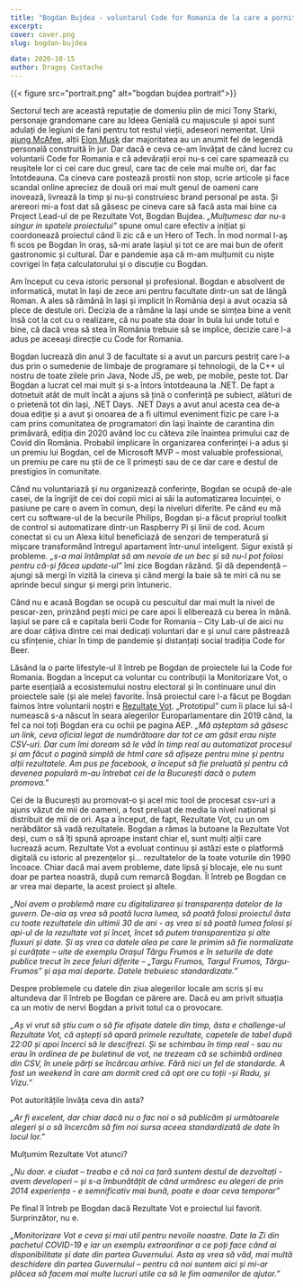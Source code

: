 ```yaml
---
title: "Bogdan Bujdea - voluntarul Code for Romania de la care a pornit proiectul Rezultate Vot"
excerpt: 
cover: cover.png
slug: bogdan-bujdea

date: 2020-10-15
author: Dragoș Costache
---
```


{{< figure src="portrait.png" alt="bogdan bujdea portrait">}}

Sectorul tech are această reputație de domeniu plin de mici Tony Starki, personaje grandomane care au Ideea Genială cu majuscule și apoi sunt adulați de legiuni de fani pentru tot restul vieții, adeseori nemeritat. Unii [ajung McAfee](https://www.bbc.com/news/world-europe-54431726), alții [Elon Musk](https://theintercept.com/2020/05/14/is-elon-musk-a-fraud/) dar majoritatea au un anumit fel de legendă personală construită în jur. Dar dacă e ceva ce-am învățat de când lucrez cu voluntarii Code for Romania e că adevărații eroi nu-s cei care spamează cu reușitele lor ci cei care duc greul, care tac de cele mai multe ori, dar fac întotdeauna. Ca cineva care postează prostii non stop, scrie articole  și face scandal online apreciez de două ori mai mult genul de oameni care inovează, livrează la timp și nu-și construiesc brand personal pe asta. Și arereori mi-a fost dat să găsesc pe cineva care să facă asta mai bine ca Project Lead-ul de pe Rezultate Vot, Bogdan Bujdea. *„Mulțumesc dar nu-s singur in spatele proiectului”* spune omul care efectiv a inițiat și coordonează proiectul când îi zic că e un Hero of Tech. În mod normal l-aș fi scos pe Bogdan în oraș, să-mi arate Iașiul și tot ce are mai bun de oferit gastronomic și cultural. Dar e pandemie așa că m-am mulțumit cu niște covrigei în fața calculatorului și o discuție cu Bogdan.

Am început cu ceva istoric personal și profesional. Bogdan e absolvent de informatică, mutat în Iași de zece ani pentru facultate dintr-un sat de lângă Roman. A ales să rămână în Iași și implicit în România deși a avut ocazia să plece de destule ori. Decizia de a rămâne la Iași unde se simțea bine a venit însă cot la cot cu o realizare, că nu poate sta doar în bula lui unde totul e bine, că dacă vrea să stea în România trebuie să se implice, decizie care l-a adus pe aceeași direcție cu Code for Romania.
 
Bogdan lucrează din anul 3 de facultate si a avut un parcurs pestriț care l-a dus prin o sumedenie de limbaje de programare și tehnologii, de la C++ ul nostru de toate zilele prin Java, Node JS, pe web, pe mobile, peste tot. Dar Bogdan a lucrat cel mai mult și s-a întors întotdeauna la  .NET. De fapt a dotnetuit atât de mult încât a ajuns să țină o conferință pe subiect, alături de o prietenă tot din Iași, .NET Days. .NET Days a avut anul acesta cea de-a doua ediție și a avut și onoarea de a fi ultimul eveniment fizic pe care l-a cam prins comunitatea de programatori din Iași înainte de carantina din primăvară, ediția din 2020 având loc cu câteva zile înaintea primului caz de Covid din România. Probabil implicare în organizarea conferinței i-a adus și un premiu lui Bogdan, cel de Microsoft MVP – most valuable professional, un premiu pe care nu știi de ce îl primești sau de ce dar care e destul de prestigios în comunitate.

Când nu voluntariază și nu organizează conferințe, Bogdan se ocupă de-ale casei, de la îngrijit de cei doi copii mici ai săi la automatizarea locuinței, o pasiune pe care o avem în comun, deși la niveluri diferite. Pe când eu mă cert cu software-ul de la becurile Philips, Bogdan și-a făcut propriul toolkit de control si automatizare dintr-un Raspberry Pi și linii de cod. Acum conectat si cu un Alexa kitul beneficiază de senzori de temperatură  și mișcare transformând întregul apartament într-unul inteligent. Sigur există și probleme. *„s-a mai întâmplat să am nevoie de un bec și să nu-l pot folosi pentru că-și făcea update-ul”* îmi zice Bogdan râzând. Și dă dependență – ajungi să mergi în vizită la cineva și când mergi la baie să te miri că nu se aprinde becul singur și mergi prin întuneric.
 
Când nu e acasă Bogdan se ocupă cu pescuitul dar mai mult la nivel de pescar-zen, prinzând pești mici pe care apoi îi eliberează cu berea în mână. Iașiul se pare că e capitala berii Code for Romania – City Lab-ul de aici nu are doar câțiva dintre cei mai dedicați voluntari dar e și unul care păstrează cu sfințenie, chiar în timp de pandemie și distanțați social tradiția Code for Beer.

Lăsând la o parte lifestyle-ul îl întreb pe Bogdan de proiectele lui la Code for Romania. Bogdan a început ca voluntar cu contribuții la Monitorizare Vot, o parte esențială a ecosistemului nostru electoral și în continuare unul din proiectele sale (și ale mele) favorite. Însă proiectul care l-a făcut pe Bogdan faimos între voluntarii noștri e [Rezultate Vot](https://rezultatevot.ro/elections/95/turnout). „Prototipul” cum îi place lui să-l numească s-a născut în seara alegerilor Europarlamentare din 2019 când, la fel ca noi toți Bogdan era cu ochii pe pagina AEP. *„Mă așteptam să găsesc un link, ceva oficial legat de numărătoare dar tot ce am găsit erau niște CSV-uri. Dar cum îmi doream să le văd în timp real au automatizat procesul și am făcut o pagină simplă de html care să afișeze pentru mine și pentru alții rezultatele. Am pus pe facebook, a început să fie preluată și pentru că devenea populară m-au întrebat cei de la București dacă o putem promova.”*

Cei de la București au promovat-o și acel mic tool de procesat csv-uri a ajuns văzut de mii de oameni, a fost preluat de media la nivel național și distribuit de mii de ori. Așa a început, de fapt, Rezultate Vot, cu un om nerăbdător să vadă rezultatele. Bogdan a rămas la butoane la Rezultate Vot deși, cum o să îți spună aproape instant chiar el, sunt mulți alții care lucrează acum. Rezultate Vot a evoluat continuu și astăzi este o platformă digitală cu istoric al prezențelor și... rezultatelor de la toate voturile din 1990 încoace. Chiar dacă mai avem probleme, date lipsă și blocaje, ele nu sunt doar pe partea noastră, după cum remarcă Bogdan. Îl întreb pe Bogdan ce ar vrea mai departe, la acest proiect și altele.

*„Noi avem o problemă mare cu digitalizarea și transparența datelor de la guvern.  De-aia aș vrea să poată lucra lumea, să poată folosi proiectul ăsta cu toate rezultatele din ultimii 30 de ani - aș vrea si să poată lumea folosi și api-ul de la rezultate vot și încet, încet să putem transparentiza și alte fluxuri și date. Și aș vrea ca datele alea pe care le primim să fie normalizate și curățate – uite de exemplu Orașul Târgu Frumos e în seturile de date publice trecut în zece feluri diferite – „Targu Frumos, Targul Frumos, Târgu-Frumos” și așa mai departe. Datele trebuiesc standardizate.”*

Despre problemele cu datele din ziua alegerilor locale am scris și eu altundeva dar îl întreb pe Bogdan ce părere are. Dacă eu am privit situația ca un motiv de nervi Bogdan a privit totul ca o provocare.

*„Aș vi vrut să știu cum o să fie afișate datele  din timp, ăsta e challenge-ul Rezultate Vot, că aștepți să apară primele rezultate, capetele de tabel după 22:00 și apoi încerci să le descifrezi. Și se schimbau în timp real -  sau nu erau în ordinea de pe buletinul de vot, ne trezeam că se schimbă ordinea din CSV, în unele părți se încărcau arhive. Fără nici un fel de standarde. A fost un weekend în care am dormit cred că opt ore cu toții -și Radu, și Vizu.”*

Pot autoritățile învăța ceva din asta?

*„Ar fi excelent, dar chiar dacă nu o fac noi o să publicăm și următoarele alegeri și o să încercăm să fim noi sursa aceea standardizată de date în locul lor.”*

Mulțumim Rezultate Vot atunci?

*„Nu doar. e ciudat – treaba e că noi ca țară suntem destul de dezvoltați -  avem developeri – și s-a îmbunătățit de când urmăresc eu alegeri de prin 2014 experiența - e semnificativ mai bună, poate e doar ceva temporar”*

Pe final îl întreb pe Bogdan dacă Rezultate Vot e proiectul lui favorit. Surprinzător, nu e.

*„Monitorizare Vot e ceva și mai util pentru nevoile noastre. Date la Zi din pachetul COVID-19 e iar un exemplu extraordinar a ce poți face când ai disponibilitate și date din partea Guvernului. Asta aș vrea să văd, mai multă deschidere din partea Guvernului – pentru că noi suntem aici și mi-ar plăcea să facem mai multe lucruri utile ca să le fim oamenilor de ajutor.”*
